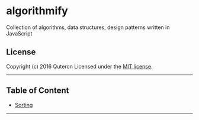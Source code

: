 # algorithmify
Collection of algorithms, data structures, design patterns written in JavaScript

## License
Copyright (c) 2016 Quteron
Licensed under the [MIT license][].

---

## Table of Content

* [Sorting](algorithms/sorting/README.md)

---

[MIT license]: https://en.wikipedia.org/wiki/MIT_License "MIT License - Wikipedia"
